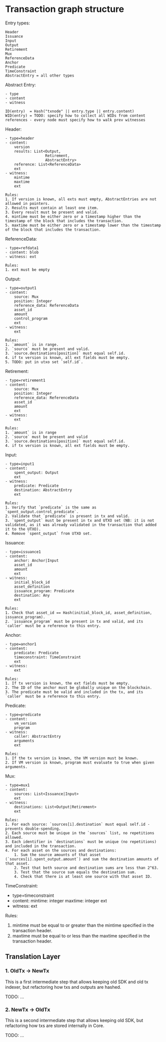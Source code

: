 # Transaction graph structure

Entry types:

    Header
    Issuance
    Input
    Output
    Retirement
    Mux
    ReferenceData
    Anchor
    Predicate
    TimeConstraint
    AbstractEntry = all other types

Abstract Entry:

    - type
    - content
    - witness

    ID(entry)  = Hash("txnode" || entry.type || entry.content)
    WID(entry) = TODO: specify how to collect all WIDs from content references - every node must specify how to walk prev witnesses

Header:

    - type=header
    - content:
        version
        results: List<Output,
                      Retirement,
                      AbstractEntry>
        reference: List<ReferenceData>
        ext
    - witness:
        mintime
        maxtime
        ext

    Rules:
    1. If version is known, all exts must empty, AbstractEntries are not allowed in pointers.
    2. Results must contain at least one item.
    3. Every result must be present and valid.
    4. mintime must be either zero or a timestamp higher than the timestamp of the block that includes the transaction.
    5. maxtime must be either zero or a timestamp lower than the timestamp of the block that includes the transaction.

ReferenceData:

    - type=refdata1
    - content: blob
    - witness: ext

    Rules:
    1. ext must be empty

Output:

    - type=output1
    - content:
        source: Mux
        position: Integer
        reference_data: ReferenceData
        asset_id
        amount
        control_program
        ext
    - witness:
        ext

    Rules:
    1. `amount` is in range.
    2. `source` must be present and valid.
    3. `source.destinations[position]` must equal self.id.
    4. if tx version is known, all ext fields must be empty.
    5. TODO: put in utxo set `self.id`.

Retirement:

    - type=retirement1
    - content:
        source: Mux
        position: Integer
        reference_data: ReferenceData
        asset_id
        amount
        ext
    - witness:
        ext

    Rules:
    1. `amount` is in range
    2. `source` must be present and valid
    3. `source.destinations[position]` must equal self.id.
    4. if tx version is known, all ext fields must be empty.

Input:

    - type=input1
    - content:
        spent_output: Output
        ext
    - witness:
        predicate: Predicate
        destination: AbstractEntry
        ext

    Rules:
    1. Verify that `predicate` is the same as `spent_output.control_predicate`.
    2. Validate that `predicate` is present in tx and valid.
    3. `spent_output` must be present in tx and UTXO set (NB: it is not validated, as it was already validated in the transaction that added it to the UTXO).
    4. Remove `spent_output` from UTXO set.

Issuance:

    - type=issuance1
    - content:
        anchor: Anchor|Input
        asset_id
        amount
        ext
    - witness:
        initial_block_id
        asset_definition
        issuance_program: Predicate
        destination: Any
        ext

    Rules:
    1. Check that asset_id == Hash(initial_block_id, asset_definition, issuance_program).
    2. `issuance_program` must be present in tx and valid, and its `caller` must be a reference to this entry.

Anchor:

    - type=anchor1
    - content:
        predicate: Predicate
        timeconstraint: TimeConstraint
        ext
    - witness:
        ext

    Rules:
    1. If tx version is known, the ext fields must be empty.
    2. The ID of the anchor must be globally unique on the blockchain.
    3. The predicate must be valid and included in the tx, and its `caller` must be a reference to this entry.

Predicate:

    - type=predicate
    - content:
        vm_version
        program
    - witness:
        caller: AbstractEntry
        arguments
        ext

    Rules:
    1. If the tx version is known, the VM version must be known.
    2. If VM version is known, program must evaluate to true when given arguments.

Mux:

    - type=mux1
    - content:
        sources: List<Issuance|Input>
        ext
    - witness:
        destinations: List<Output|Retirement>
        ext

    Rules:
    1. For each source: `sources[i].destination` must equal self.id - prevents double-spending.
    2. Each source must be unique in the `sources` list, no repetitions allowed.
    3. Each identifier in `destinations` must be unique (no repetitions) and included in the transaction.
    4. For each asset on the sources and destinations:
        1. Sum the source amounts of that asset (`sources[i].spent_output.amount`) and sum the destination amounts of that asset.
        2. Test that both source and destination sums are less than 2^63.
        3. Test that the source sum equals the destination sum.
        4. Check that there is at least one source with that asset ID.


TimeConstraint:

  - type=timeconstraint
  - content:
      mintime: integer
      maxtime: integer
      ext
  - witness:
      ext

  Rules:
  1. mintime must be equal to or greater than the mintime specified in the transaction header.
  2. maxtime must be equal to or less than the maxtime specified in the transaction header.

## Translation Layer

### 1. OldTx -> NewTx

This is a first intermediate step that allows keeping old SDK and old tx indexer, but refactoring how txs and outputs are hashed.

TODO: ...

### 2. NewTx -> OldTx

This is a second intermediate step that allows keeping old SDK, but refactoring how txs are stored internally in Core.

TODO: ...
